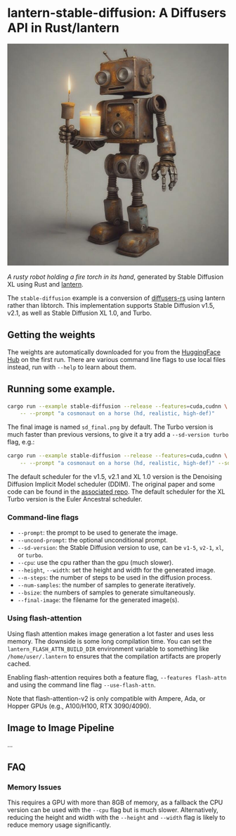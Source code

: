 # lantern-stable-diffusion: A Diffusers API in Rust/lantern

![rusty robot holding a lantern](./assets/stable-diffusion-xl.jpg)

_A rusty robot holding a fire torch in its hand_, generated by Stable Diffusion
XL using Rust and [lantern](https://github.com/huggingface/lantern).

The `stable-diffusion` example is a conversion of
[diffusers-rs](https://github.com/LaurentMazare/diffusers-rs) using lantern
rather than libtorch. This implementation supports Stable Diffusion v1.5, v2.1,
as well as Stable Diffusion XL 1.0, and Turbo.

## Getting the weights

The weights are automatically downloaded for you from the [HuggingFace
Hub](https://huggingface.co/) on the first run. There are various command line
flags to use local files instead, run with `--help` to learn about them.

## Running some example.

```bash
cargo run --example stable-diffusion --release --features=cuda,cudnn \
    -- --prompt "a cosmonaut on a horse (hd, realistic, high-def)"
```

The final image is named `sd_final.png` by default. The Turbo version is much
faster than previous versions, to give it a try add a `--sd-version turbo` flag,
e.g.:

```bash
cargo run --example stable-diffusion --release --features=cuda,cudnn \
    -- --prompt "a cosmonaut on a horse (hd, realistic, high-def)" --sd-version turbo
```

The default scheduler for the v1.5, v2.1 and XL 1.0 version is the Denoising
Diffusion Implicit Model scheduler (DDIM). The original paper and some code can
be found in the [associated repo](https://github.com/ermongroup/ddim).
The default scheduler for the XL Turbo version is the Euler Ancestral scheduler.

### Command-line flags

- `--prompt`: the prompt to be used to generate the image.
- `--uncond-prompt`: the optional unconditional prompt.
- `--sd-version`: the Stable Diffusion version to use, can be `v1-5`, `v2-1`,
  `xl`, or `turbo`.
- `--cpu`: use the cpu rather than the gpu (much slower).
- `--height`, `--width`: set the height and width for the generated image.
- `--n-steps`: the number of steps to be used in the diffusion process.
- `--num-samples`: the number of samples to generate iteratively.
- `--bsize`: the numbers of samples to generate simultaneously.
- `--final-image`: the filename for the generated image(s).

### Using flash-attention

Using flash attention makes image generation a lot faster and uses less memory.
The downside is some long compilation time. You can set the
`lantern_FLASH_ATTN_BUILD_DIR` environment variable to something like
`/home/user/.lantern` to ensures that the compilation artifacts are properly
cached.

Enabling flash-attention requires both a feature flag, `--features flash-attn`
and using the command line flag `--use-flash-attn`.

Note that flash-attention-v2 is only compatible with Ampere, Ada, or Hopper GPUs
(e.g., A100/H100, RTX 3090/4090).

## Image to Image Pipeline
...

## FAQ

### Memory Issues

This requires a GPU with more than 8GB of memory, as a fallback the CPU version can be used
with the `--cpu` flag but is much slower.
Alternatively, reducing the height and width with the `--height` and `--width`
flag is likely to reduce memory usage significantly.
